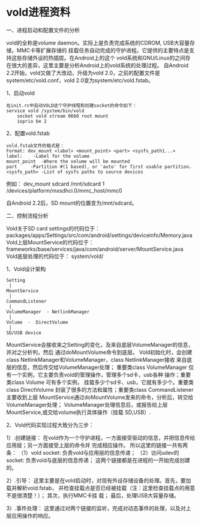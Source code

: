 # vold进程资料

一、进程启动和配置文件的分析
 
  vold的全称是volume daemon。实际上是负责完成系统的CDROM, USB大容量存储，MMC卡等扩展存储的
  挂载任务自动完成的守护进程。它提供的主要特点是支持这些存储外设的热插拔。在Android上的这个 
  vold系统和GNU/Linux的之间存在很大的差异，这里主要是分析Android上的vold系统的处理过程。
  自Android 2.2开始，vold又做了大改动，升级为vold 2.0，之前的配置文件是
      system/etc/vold.conf，vold 2.0变为system/etc/vold.fstab。

<!-- more -->

1、启动vold
  
    在init.rc中启动VOLD这个守护线程和创建socket的命令如下：
    service vold /system/bin/vold
        socket vold stream 0660 root mount
        ioprio be 2
     
2、配置vold.fstab
  
    vold.fstab文件的格式是：
    Format: dev_mount <label> <mount_point> <part> <sysfs_path1...>
    label:    -Label for the volume
    mount_point  -Where the volume will be mounted
    part     -Partition #(1 based), or 'auto' for first usable partition.
    <sysfs_path> -List of sysfs paths to source devices
    
例如：
    dev_mount sdcard /mnt/sdcard 1 /devices/platform/mxsdhci.0/mmc_host/mmc0
    
自Android 2.2后，SD mount的位置变为/mnt/sdcard。
      
二、控制流程分析
 
Vold关于SD card settings的代码位于：
packages/apps/Settings/src/com/android/settings/deviceinfo/Memory.java
Vold上层MountService的代码位于：
frameworks/base/services/java/com/android/server/MountService.java
Vold底层处理的代码位于：
system/vold/
    
  1、Vold设计架构
    
```
Setting
 |
MountService
 |
CommandListener
 |
VolumeManager  - NetlinkManager
 |
Volume  -  DirectVolume
 |
SD/USB device
```
   
MountService会接收来之Setting的变化，及来自底层VolumeManager的信息，并对之分析判，然后
通过doMountVolume命令到底层。
Vold初始化时，会创建class NetlinkManager和VolumeManager，class NetlinkManager接收
来自底层的信息，然后传交给VolumeManager处理；
重要类class VolumeManager 仅有一个实例，它主要负责vold的管理操作，管理多个sd卡，usb各种
操作；重要类class Volume 可有多个实例， 挂载多少个sd卡、usb，它就有多少个。重要类class 
DirectVolume 封装了很多的方法和属性；重要类class CommandListener主要收到上层
MountService通过doMountVolume发来的命令，分析后，转交给VolumeManager处理；
VolumeManager处理信息后，或报告给上层MountService,或交给volume执行具体操作（挂载
SD,USB）.      
    
2、Vold代码实现过程大致分为三步：
  
1）.创建链接：
 在vold作为一个守护进程，一方面接受驱动的信息，并把信息传给应用层；另一方面接受上层的命令并
 完成相应操作。
 所以这里的链接一共有两条：
 （1）vold socket: 负责vold与应用层的信息传递；
 （2）访问udev的socket: 负责vold与底层的信息传递；
 这两个链接都是在进程的一开始完成创建的。
 
2）.引导：
 这里主要是在vold启动时，对现有外设存储设备的处理。首先，要加载并解析vold.fstab，
 并检查挂载点是否已经被挂载（注：这里检查挂载点的用意不是很清楚！）； 其次，执行MMC卡挂
 载； 最后，处理USB大容量存储。
 
3）.事件处理：
 这里通过对两个链接的监听，完成对动态事件的处理，以及对上层应用操作的响应。

